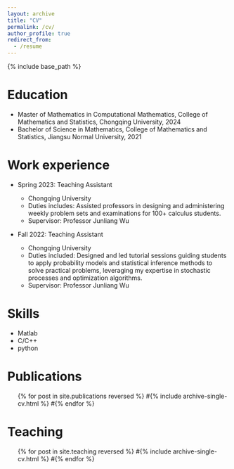 ```yaml
---
layout: archive
title: "CV"
permalink: /cv/
author_profile: true
redirect_from:
  - /resume
---
```


{% include base_path %}

Education
======
* Master of Mathematics in Computational Mathematics, College of Mathematics and Statistics, Chongqing University, 2024
* Bachelor of Science in Mathematics, College of Mathematics and Statistics, Jiangsu Normal University, 2021

Work experience
======
* Spring 2023: Teaching Assistant
  * Chongqing University
  * Duties includes: Assisted professors in designing and administering weekly problem sets and examinations for 100+ 
    calculus students.
  * Supervisor: Professor Junliang Wu

* Fall 2022: Teaching Assistant
  * Chongqing University
  * Duties included: Designed and led tutorial sessions guiding students to apply probability models and statistical 
  inference methods to solve practical problems, leveraging my expertise in stochastic processes and optimization algorithms.
  * Supervisor: Professor Junliang Wu
  
Skills
======
* Matlab
* C/C++
* python

Publications
======
  <ul>{% for post in site.publications reversed %}
    #{% include archive-single-cv.html %}
  #{% endfor %}</ul>
  
Teaching
======
  <ul>{% for post in site.teaching reversed %}
    #{% include archive-single-cv.html %}
  #{% endfor %}</ul>
  

